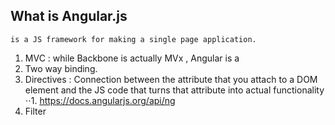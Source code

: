 ## What is Angular.js 
```
is a JS framework for making a single page application. 

```

1. MVC : while Backbone is actually MVx , Angular is a  
2. Two way binding. 
2. Directives : Connection between the attribute that you attach to a DOM element and the JS code that turns that attribute into actual functionality
⋅⋅1. https://docs.angularjs.org/api/ng
3. Filter 
